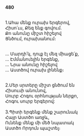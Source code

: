 **480**

\
1.Ահա մենք ուրախ երգերով,\
Հիսո՛ւս, Քեզ ենք գովում.\
Քո անունը միշտ հիշելով\
Ցնծում, ուրախանում։

\
 ... Մարդի՛կ, դուք էլ մեզ միացե՛ք,\
 ... Էմմանուելին երգենք,\
 ... Նրա անունը հիշելով\
 ... Աստծով ուրախ լինենք։

\
2.Մեր սրտերը միշտ ցնծում են\
Հիսուսի անունով,\
Սուրբ Հոգու օրհնության ներքո,\
Հոգու սուրբ երգերով:\
\
3.Պիտի երգենք մենք շարունակ\
Հայր Աստծո առջև,\
Ունենք մենք մի մեծ նպատակ\
Աստծո Որդուն պաշտել։
